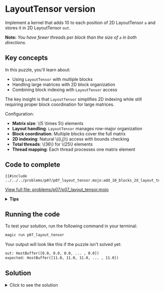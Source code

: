 # LayoutTensor version

Implement a kernel that adds 10 to each position of 2D LayoutTensor `a` and stores it in 2D LayoutTensor `out`.

**Note:** _You have fewer threads per block than the size of `a` in both directions._

## Key concepts

In this puzzle, you'll learn about:
- Using `LayoutTensor` with multiple blocks
- Handling large matrices with 2D block organization
- Combining block indexing with `LayoutTensor` access

The key insight is that `LayoutTensor` simplifies 2D indexing while still requiring proper block coordination for large matrices.

Configuration:

- **Matrix size**: \\(5 \times 5\\) elements
- **Layout handling**: `LayoutTensor` manages row-major organization
- **Block coordination**: Multiple blocks cover the full matrix
- **2D indexing**: Natural \\((i,j)\\) access with bounds checking
- **Total threads**: \\(36\\) for \\(25\\) elements
- **Thread mapping**: Each thread processes one matrix element

## Code to complete

```mojo
{{#include ../../../problems/p07/p07_layout_tensor.mojo:add_10_blocks_2d_layout_tensor}}
```
<a href="{{#include ../_includes/repo_url.md}}/blob/main/problems/p07/p07_layout_tensor.mojo" class="filename">View full file: problems/p07/p07_layout_tensor.mojo</a>

<details>
<summary><strong>Tips</strong></summary>

<div class="solution-tips">

1. Calculate global indices: `global_i = block_dim.x * block_idx.x + thread_idx.x`
2. Add guard: `if global_i < size and global_j < size`
3. Inside guard: `out[global_i, global_j] = a[global_i, global_j] + 10.0`
</div>
</details>

## Running the code

To test your solution, run the following command in your terminal:

```bash
magic run p07_layout_tensor
```

Your output will look like this if the puzzle isn't solved yet:
```txt
out: HostBuffer([0.0, 0.0, 0.0, ... , 0.0])
expected: HostBuffer([11.0, 11.0, 11.0, ... , 11.0])
```

## Solution

<details>
<summary>Click to see the solution</summary>

```mojo
{{#include ../../../solutions/p07/p07_layout_tensor.mojo:add_10_blocks_2d_layout_tensor_solution}}
```

<div class="solution-explanation">

This solution:
- Computes global indices with `block_dim * block_idx + thread_idx`
- Guards against out-of-bounds with `if global_i < size and global_j < size`
- Uses `LayoutTensor`'s 2D indexing: `out[global_i, global_j] = a[global_i, global_j] + 10.0`
</div>
</details>
